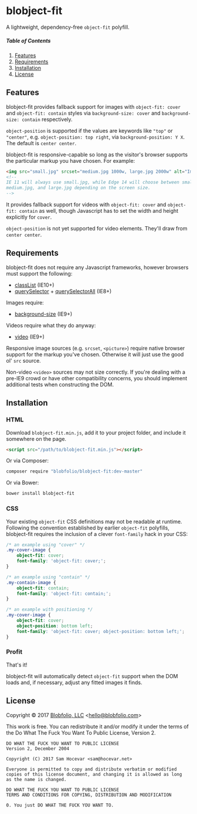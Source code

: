 # blobject-fit

A lightweight, dependency-free `object-fit` polyfill.



##### Table of Contents

1. [Features](#features)
2. [Requirements](#requirements)
3. [Installation](#installation)
4. [License](#license)



## Features

blobject-fit provides fallback support for images with `object-fit: cover` and `object-fit: contain` styles via `background-size: cover` and `background-size: contain` respectively.

`object-position` is supported if the values are keywords like `"top"` or `"center"`, e.g. `object-position: top right`, via `background-position: Y X`. The default is `center center`.

blobject-fit is responsive-capable so long as the visitor's browser supports the particular markup you have chosen. For example:

```html
<img src="small.jpg" srcset="medium.jpg 1000w, large.jpg 2000w" alt="Image" />
<!--
IE 11 will always use small.jpg, while Edge 14 will choose between small.jpg,
medium.jpg, and large.jpg depending on the screen size.
-->
```

It provides fallback support for videos with `object-fit: cover` and `object-fit: contain` as well, though Javascript has to set the width and height explicitly for `cover`.

`object-position` is not yet supported for video elements. They'll draw from `center center`.



## Requirements

blobject-fit does not require any Javascript frameworks, however browsers must support the following:
* [classList](http://caniuse.com/#feat=classlist) (IE10+)
* [querySelector](http://caniuse.com/#feat=queryselector) + [querySelectorAll](http://caniuse.com/#feat=queryselector) (IE8+)

Images require:
* [background-size](http://caniuse.com/#feat=background-img-opts) (IE9+)

Videos require what they do anyway:
* [video](http://caniuse.com/#feat=video) (IE9+)

Responsive image sources (e.g. `srcset`, `<picture>`) require native browser support for the markup you've chosen. Otherwise it will just use the good ol' `src` source.

Non-video `<video>` sources may not size correctly. If you're dealing with a pre-IE9 crowd or have other compatibility concerns, you should implement additional tests when constructing the DOM.



## Installation

### HTML

Download `blobject-fit.min.js`, add it to your project folder, and include it somewhere on the page.

```html
<script src="/path/to/blobject-fit.min.js"></script>
```

Or via Composer:
```bash
composer require "blobfolio/blobject-fit:dev-master"
```

Or via Bower:
```bash
bower install blobject-fit
```

### CSS

Your existing `object-fit` CSS definitions may not be readable at runtime. Following the convention established by earlier `object-fit` polyfills, blobject-fit requires the inclusion of a clever `font-family` hack in your CSS:

```css
/* an example using "cover" */
.my-cover-image {
    object-fit: cover;
    font-family: 'object-fit: cover;';
}

/* an example using "contain" */
.my-contain-image {
    object-fit: contain;
    font-family: 'object-fit: contain;';
}

/* an example with positioning */
.my-cover-image {
    object-fit: cover;
    object-position: bottom left;
    font-family: 'object-fit: cover; object-position: bottom left;';
}
```

### Profit

That's it!

blobject-fit will automatically detect `object-fit` support when the DOM loads and, if necessary, adjust any fitted images it finds.



## License

Copyright © 2017 [Blobfolio, LLC](https://blobfolio.com) &lt;hello@blobfolio.com&gt;

This work is free. You can redistribute it and/or modify it under the terms of the Do What The Fuck You Want To Public License, Version 2.

    DO WHAT THE FUCK YOU WANT TO PUBLIC LICENSE
    Version 2, December 2004
    
    Copyright (C) 2017 Sam Hocevar <sam@hocevar.net>
    
    Everyone is permitted to copy and distribute verbatim or modified
    copies of this license document, and changing it is allowed as long
    as the name is changed.
    
    DO WHAT THE FUCK YOU WANT TO PUBLIC LICENSE
    TERMS AND CONDITIONS FOR COPYING, DISTRIBUTION AND MODIFICATION
    
    0. You just DO WHAT THE FUCK YOU WANT TO.
